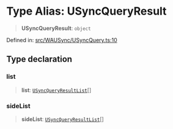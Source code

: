 # Type Alias: USyncQueryResult

> **USyncQueryResult**: `object`

Defined in: [src/WAUSync/USyncQuery.ts:10](https://github.com/Fokusdotid/Baileys/blob/9c9f1957de7ce603966b24b846f4c15d5de9bbcf/src/WAUSync/USyncQuery.ts#L10)

## Type declaration

### list

> **list**: [`USyncQueryResultList`](USyncQueryResultList.md)[]

### sideList

> **sideList**: [`USyncQueryResultList`](USyncQueryResultList.md)[]
